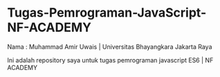 # Tugas-Pemrograman-JavaScript-NF-ACADEMY
Nama : Muhammad Amir Uwais | Universitas Bhayangkara Jakarta Raya
<p>Ini adalah repository saya untuk tugas pemrograman javascript ES6 | NF ACADEMY</p>
